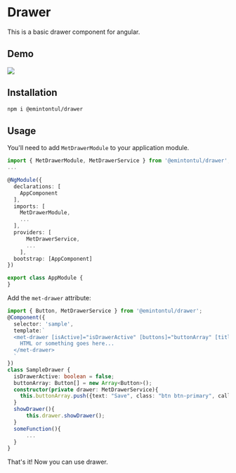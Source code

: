 # Drawer

This is a basic drawer component for angular.
## Demo
![](https://www.emintontul.com/demo/drawer/drawer.gif)
## Installation

```bash
npm i @emintontul/drawer
```

## Usage
You'll need to add `MetDrawerModule` to your application module.
```typescript
import { MetDrawerModule, MetDrawerService } from '@emintontul/drawer';
...

@NgModule({
  declarations: [
    AppComponent
  ],
  imports: [
    MetDrawerModule,
    ...
  ],
  providers: [
      MetDrawerService,
      ...
    ],
  bootstrap: [AppComponent]
})

export class AppModule {
}

```
Add the `met-drawer` attribute:
```typescript
import { Button, MetDrawerService } from '@emintontul/drawer';
@Component({
  selector: 'sample',
  template:`
  <met-drawer [isActive]="isDrawerActive" [buttons]="buttonArray" [title]="'Drawer Title'">
    HTML or something goes here...
  </met-drawer>
  `
})
class SampleDrawer {
  isDrawerActive: boolean = false;
  buttonArray: Button[] = new Array<Button>();
  constructor(private drawer: MetDrawerService){
    this.buttonArray.push({text: "Save", class: "btn btn-primary", callFunction: this.someFunction});
  }
  showDrawer(){
      this.drawer.showDrawer();
  }
  someFunction(){
      ...
  }
}
```
That's it! Now you can use drawer.
